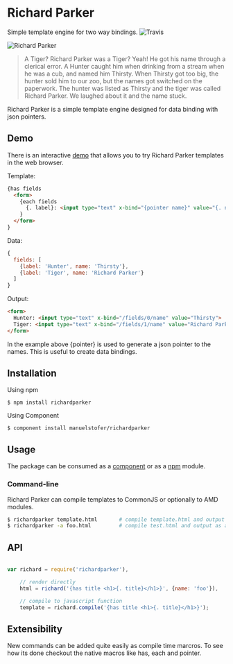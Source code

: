 # Richard Parker

Simple template engine for two way bindings.
![Travis](https://api.travis-ci.org/manuelstofer/richardparker.png)

![Richard Parker](https://github.com/manuelstofer/richardparker/raw/master/resources/richard-parker.jpg)

> A Tiger? Richard Parker was a Tiger?
> Yeah! He got his name through a clerical error. A Hunter caught him when drinking from a
> stream when he was a cub, and named him Thirsty. When Thirsty got too big, the hunter sold
> him to our zoo, but the names got switched on the paperwork. The hunter was listed as
> Thirsty and the tiger was called Richard Parker. We laughed about it and the name stuck.


Richard Parker is a simple template engine designed for data binding with json pointers.

## Demo

There is an interactive [demo](http://manuelstofer.github.com/richardparker/) that allows you to
try Richard Parker templates in the web browser.


Template:

```HTML
{has fields
  <form>
    {each fields
      {. label}: <input type="text" x-bind="{pointer name}" value="{. name}">
    }
  </form>
}
```

Data:

```Javascript
{
  fields: [
    {label: 'Hunter', name: 'Thirsty'},
    {label: 'Tiger', name: 'Richard Parker'}
  ]
}
```

Output:

```HTML
<form>
  Hunter: <input type="text" x-bind="/fields/0/name" value="Thirsty">
  Tiger: <input type="text" x-bind="/fields/1/name" value="Richard Parker">
</form>
```

In the example above {pointer} is used to generate a json pointer to the names.
This is useful to create data bindings.


## Installation

Using npm

```
$ npm install richardparker
```

Using Component

```
$ component install manuelstofer/richardparker
```

## Usage

The package can be consumed as a [component](http://github.com/component/component) or as a
[npm](http://npmjs.org/) module.

### Command-line

Richard Parker can compile templates to CommonJS or optionally to AMD modules.

```bash
$ richardparker template.html       # compile template.html and output to stdout
$ richardparker -a foo.html         # compile test.html and output as amd module
```

## API

```Javascript

var richard = require('richardparker'),

    // render directly
    html = richard('{has title <h1>{. title}</h1>}', {name: 'foo'}),

    // compile to javascript function
    template = richard.compile('{has title <h1>{. title}</h1>}');

```

## Extensibility

New commands can be added quite easily as compile time marcros. To see how its done
checkout the native macros like has, each and pointer.



